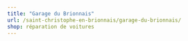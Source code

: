 ```yaml
---
title: "Garage du Brionnais"
url: /saint-christophe-en-brionnais/garage-du-brionnais/
shop: réparation de voitures
---
```

